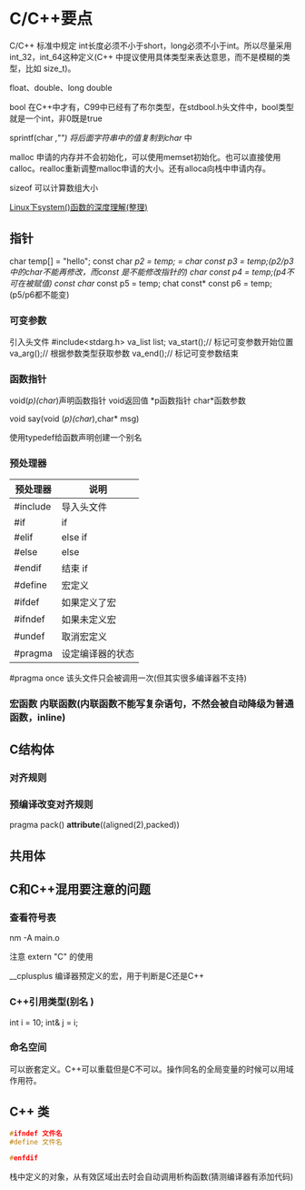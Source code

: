 # C/C++要点

C/C++ 标准中规定 int长度必须不小于short，long必须不小于int。所以尽量采用 int_32，int_64这种定义(C++ 中提议使用具体类型来表达意思，而不是模糊的类型，比如 size_t)。

float、double、long double

bool 在C++中才有，C99中已经有了布尔类型，在stdbool.h头文件中，bool类型就是一个int，非0既是true

sprintf(char *,"") 将后面字符串中的值复制到char* 中

malloc 申请的内存并不会初始化，可以使用memset初始化。也可以直接使用calloc。realloc重新调整malloc申请的大小。还有alloca向栈中申请内存。

sizeof 可以计算数组大小

[Linux下system()函数的深度理解(整理)](https://www.cnblogs.com/tdyizhen1314/p/4902560.html)

## 指针

char temp[] = "hello";
const char *p2 = temp; = char const *p3 = temp;(p2/p3中的char不能再修改，而const 是不能修改指针的)
char* const p4 = temp;(p4不可在被赋值)
const char* const p5 = temp;
chat const* const p6 = temp;(p5/p6都不能变)

### 可变参数

引入头文件 #include<stdarg.h>
va_list list;
va_start();// 标记可变参数开始位置
va_arg();// 根据参数类型获取参数
va_end();// 标记可变参数结束

### 函数指针

void(*p)(char*)声明函数指针 void返回值 \*p函数指针 char\*函数参数

void say(void (*p)(char*),char* msg)

使用typedef给函数声明创建一个别名

### 预处理器

| 预处理器 | 说明         |
| -------- | ------------ |
| #include | 导入头文件   |
| #if      | if           |
| #elif    | else if      |
| #else    | else         |
| #endif   | 结束 if      |
| #define  | 宏定义       |
| #ifdef   | 如果定义了宏 |
| #ifndef  | 如果未定义宏 |
| #undef   | 取消宏定义   |
| #pragma  | 设定编译器的状态 |

\#pragma once   该头文件只会被调用一次(但其实很多编译器不支持)

### 宏函数 内联函数(内联函数不能写复杂语句，不然会被自动降级为普通函数，inline)

## C结构体

### 对齐规则

### 预编译改变对齐规则

pragma pack()  __attribute__((aligned(2),packed))

## 共用体

## C和C++混用要注意的问题

### 查看符号表

nm -A main.o

注意 extern "C" 的使用

__cplusplus 编译器预定义的宏，用于判断是C还是C++

### C++引用类型(别名 )

int i = 10;
int& j = i;

### 命名空间

可以嵌套定义。C++可以重载但是C不可以。操作同名的全局变量的时候可以用域作用符。

## C++ 类

```C++
#ifndef 文件名
#define 文件名

#enfdif
```

栈中定义的对象，从有效区域出去时会自动调用析构函数(猜测编译器有添加代码)